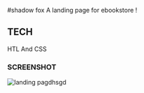 #shadow fox
A landing page for ebookstore !

## TECH
HTL And CSS

### SCREENSHOT



![landing pagdhsgd](https://github.com/user-attachments/assets/6d7e034d-2de5-480a-9aba-2b1463263170)
